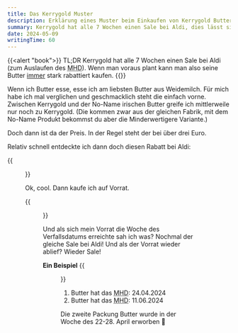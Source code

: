 ```yaml
---
title: Das Kerrygold Muster
description: Erklärung eines Muster beim Einkaufen von Kerrygold Butter
summary: Kerrygold hat alle 7 Wochen einen Sale bei Aldi, dies lässt sich ausnutzen um immer günstig Weidemilchbutter zu kaufen.
date: 2024-05-09
writingTime: 60
---
```


{{<alert "book">}}
TL;DR Kerrygold hat alle 7 Wochen einen Sale bei Aldi
(zum Auslaufen des <abbr title="Mindesthaltbarkeitsdatums">MHD</abbr>).
Wenn man voraus plant kann man also seine Butter <u>immer</u> stark rabattiert kaufen.
{{</alert >}}

Wenn ich Butter esse, esse ich am liebsten Butter aus Weidemilch.
Für mich habe ich mal verglichen und geschmacklich steht die einfach vorne.
Zwischen Kerrygold und der No-Name irischen Butter greife ich mittlerweile nur
noch zu Kerrygold.
(Die kommen zwar aus der gleichen Fabrik, mit dem No-Name Produkt bekommst du
aber die Minderwertigere Variante.)

Doch dann ist da der Preis.
In der Regel steht der bei über drei Euro.

Relativ schnell entdeckte ich dann doch diesen Rabatt bei Aldi:

{{<figure class="w-10/12" alt="Rabatt bei Aldi 1,79€ für Kerrygold Butter" src="thumb-price-label.jpg" caption="Kerrygold 1,79€">}}

Ok, cool.
Dann kaufe ich auf Vorrat.

{{<figure class="w-10/12" alt="Kassenbon 15x Kerrygold" src="receipt.jpg">}}

Und als sich mein Vorrat die Woche des Verfallsdatums erreichte sah ich was?
Nochmal der gleiche Sale bei Aldi!
Und als der Vorrat wieder ablief?
Wieder Sale!

**Ein Beispiel**
{{<figure class="w-10/12" alt="Zwei Stücken Kerrygold Butter mit Beispielhaften Verfallsdaten" src="verfallsdatum-beispiele.jpg">}}

1. Butter hat das <abbr title="Mindesthaltbarkeitsdatum">MHD</abbr>: 24.04.2024
2. Butter hat das <abbr title="Mindesthaltbarkeitsdatum">MHD</abbr>: 11.06.2024

Die zweite Packung Butter wurde in der Woche des 22-28. April erworben :slightly_smiling_face:
